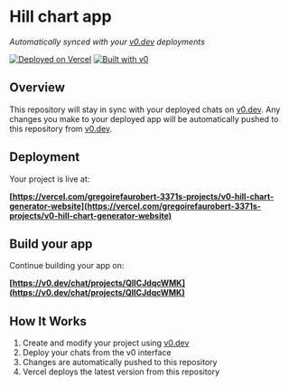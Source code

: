 # Hill chart app

*Automatically synced with your [v0.dev](https://v0.dev) deployments*

[![Deployed on Vercel](https://img.shields.io/badge/Deployed%20on-Vercel-black?style=for-the-badge&logo=vercel)](https://vercel.com/gregoirefaurobert-3371s-projects/v0-hill-chart-generator-website)
[![Built with v0](https://img.shields.io/badge/Built%20with-v0.dev-black?style=for-the-badge)](https://v0.dev/chat/projects/QlICJdqcWMK)

## Overview

This repository will stay in sync with your deployed chats on [v0.dev](https://v0.dev).
Any changes you make to your deployed app will be automatically pushed to this repository from [v0.dev](https://v0.dev).

## Deployment

Your project is live at:

**[https://vercel.com/gregoirefaurobert-3371s-projects/v0-hill-chart-generator-website](https://vercel.com/gregoirefaurobert-3371s-projects/v0-hill-chart-generator-website)**

## Build your app

Continue building your app on:

**[https://v0.dev/chat/projects/QlICJdqcWMK](https://v0.dev/chat/projects/QlICJdqcWMK)**

## How It Works

1. Create and modify your project using [v0.dev](https://v0.dev)
2. Deploy your chats from the v0 interface
3. Changes are automatically pushed to this repository
4. Vercel deploys the latest version from this repository